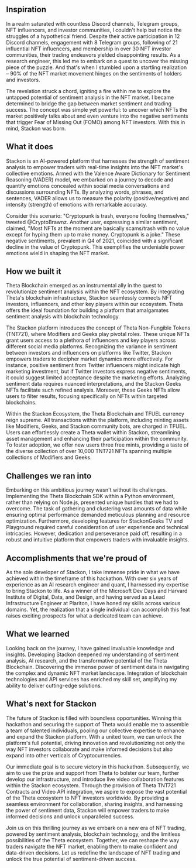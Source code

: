 ## Inspiration
In a realm saturated with countless Discord channels, Telegram groups, NFT influencers, and investor communities, I couldn't help but notice the struggles of a hypothetical friend. Despite their active participation in 12 Discord channels, engagement with 8 Telegram groups, following of 21 influential NFT influencers, and membership in over 30 NFT investor communities, their trading endeavors yielded disappointing results. As a research engineer, this led me to embark on a quest to uncover the missing piece of the puzzle. And that's when I stumbled upon a startling realization – 90% of the NFT market movement hinges on the sentiments of holders and investors.

The revelation struck a chord, igniting a fire within me to explore the untapped potential of sentiment analysis in the NFT market. I became determined to bridge the gap between market sentiment and trading success. The concept was simple yet powerful: to uncover which NFTs the market positively talks about and even venture into the negative sentiments that trigger Fear of Missing Out (FOMO) among NFT investors. With this in mind, Stackon was born.

## What it does

Stackon is an AI-powered platform that harnesses the strength of sentiment analysis to empower traders with real-time insights into the NFT market's collective emotions. Armed with the Valence Aware Dictionary for Sentiment Reasoning (VADER) model, we embarked on a journey to decode and quantify emotions concealed within social media conversations and discussions surrounding NFTs. By analyzing words, phrases, and sentences, VADER allows us to measure the polarity (positive/negative) and intensity (strength) of emotions with remarkable accuracy.

Consider this scenario: "Cryptopunk is trash, everyone fooling themselves," tweeted @CryptoBrawnz. Another user, expressing a similar sentiment, claimed, "Most NFTs at the moment are basically scams/trash with no value except for hyping them up to make money. Cryptopunk is a joke." These negative sentiments, prevalent in Q4 of 2021, coincided with a significant decline in the value of Cryptopunk. This exemplifies the undeniable power emotions wield in shaping the NFT market.

## How we built it

Theta Blockchain emerged as an instrumental ally in the quest to revolutionize sentiment analysis within the NFT ecosystem. By integrating Theta's blockchain infrastructure, Stackon seamlessly connects NFT investors, influencers, and other key players within our ecosystem. Theta offers the ideal foundation for building a platform that amalgamates sentiment analysis with blockchain technology.

The Stackon platform introduces the concept of Theta Non-Fungible Tokens (TNT721), where Modifiers and Geeks play pivotal roles. These unique NFTs grant users access to a plethora of influencers and key players across different social media platforms. Recognizing the variance in sentiment between investors and influencers on platforms like Twitter, Stackon empowers traders to decipher market dynamics more effectively. For instance, positive sentiment from Twitter influencers might indicate high marketing investment, but if Twitter investors express negative sentiments, it could suggest limited acceptance despite the marketing efforts. Analyzing sentiment data requires nuanced interpretations, and the Stackon Geeks NFTs facilitate such refined analysis. Moreover, these Geeks NFTs allow users to filter results, focusing specifically on NFTs within targeted blockchains.

Within the Stackon Ecosystem, the Theta Blockchain and TFUEL currency reign supreme. All transactions within the platform, including minting assets like Modifiers, Geeks, and Stackon community bots, are charged in TFUEL. Users can effortlessly create a Theta wallet within Stackon, streamlining asset management and enhancing their participation within the community. To foster adoption, we offer new users three free mints, providing a taste of the diverse collection of over 10,000 TNT721 NFTs spanning multiple collections of Modifiers and Geeks.

## Challenges we ran into
Embarking on this ambitious journey wasn't without its challenges. Implementing the Theta Blockchain SDK within a Python environment, rather than relying on Node.js, presented unique hurdles that we had to overcome. The task of gathering and clustering vast amounts of data while ensuring optimal performance demanded meticulous planning and resource optimization. Furthermore, developing features for StackonGeeks TV and Playground required careful consideration of user experience and technical intricacies. However, dedication and perseverance paid off, resulting in a robust and intuitive platform that empowers traders with invaluable insights.

## Accomplishments that we're proud of
As the sole developer of Stackon, I take immense pride in what we have achieved within the timeframe of this hackathon. With over six years of experience as an AI research engineer and quant, I harnessed my expertise to bring Stackon to life. As a winner of the Microsoft Dev Days and Harvard Institute of Digital, Data, and Design, and having served as a Lead Infrastructure Engineer at Plariton, I have honed my skills across various domains. Yet, the realization that a single individual can accomplish this feat raises exciting prospects for what a dedicated team can achieve.

## What we learned
Looking back on the journey, I have gained invaluable knowledge and insights. Developing Stackon deepened my understanding of sentiment analysis, AI research, and the transformative potential of the Theta Blockchain. Discovering the immense power of sentiment data in navigating the complex and dynamic NFT market landscape. Integration of blockchain technologies and API services has enriched my skill set, amplifying my ability to deliver cutting-edge solutions.


## What's next for Stackon
The future of Stackon is filled with boundless opportunities. Winning this hackathon and securing the support of Theta would enable me to assemble a team of talented individuals, pooling our collective expertise to enhance and expand the Stackon platform. With a united team, we can unlock the platform's full potential, driving innovation and revolutionizing not only the way NFT investors collaborate and make informed decisions but also expand into other verticals of Cryptocurrencies. 

Our immediate goal is to secure victory in this hackathon. Subsequently, we aim to use the prize and support from Theta to bolster our team, further develop our infrastructure, and introduce live video collaboration features within the Stackon ecosystem. Through the provision of Theta TNT721 Contracts and Video API integration, we aspire to expose the vast potential of the Theta ecosystem to NFT investors worldwide. By providing a seamless environment for collaboration, sharing insights, and harnessing the power of sentiment data, Stackon will empower traders to make informed decisions and unlock unparalleled success.

Join us on this thrilling journey as we embark on a new era of NFT trading, powered by sentiment analysis, blockchain technology, and the limitless possibilities of the Theta ecosystem. Together, we can reshape the way traders navigate the NFT market, enabling them to make confident and data-driven decisions. Let us redefine the landscape of NFT trading and unlock the true potential of sentiment-driven success.
